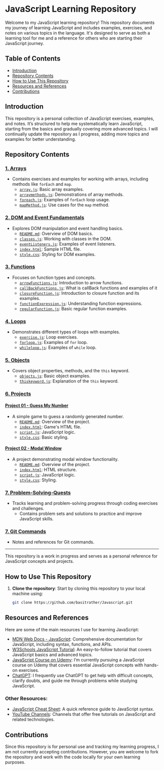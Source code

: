 # JavaScript Learning Repository

Welcome to my JavaScript learning repository! This repository documents my journey of learning JavaScript and includes examples, exercises, and notes on various topics in the language. It's designed to serve as both a learning tool for me and a reference for others who are starting their JavaScript journey.

## Table of Contents
- [Introduction](#introduction)
- [Repository Contents](#Repository-Contents)
- [How to Use This Repository](#how-to-use-this-repository)
- [Resources and References](#resources-and-references)
- [Contributions](#contributions)

## Introduction

This repository is a personal collection of JavaScript exercises, examples, and notes. It’s structured to help me systematically learn JavaScript, starting from the basics and gradually covering more advanced topics. I will continually update the repository as I progress, adding more topics and examples for better understanding.  

## Repository Contents  

### [1. Arrays](Arrays/)  
- Contains exercises and examples for working with arrays, including methods like `forEach` and `map`.  
    - [`array.js`](Arrays/array.js): Basic array examples.  
    - [`arraymethods.js`](Arrays/arraymethods.js): Demonstrations of array methods.  
    - [`foreach.js`](Arrays/foreach.js): Examples of `forEach` loop usage.  
    - [`mapMethod.js`](Arrays/mapMethod.js): Use cases for the `map` method.  

### [2. DOM and Event Fundamentals](DOM%20and%20EVENT%20fundamentals/DOM%20basics/)  
- Explores DOM manipulation and event handling basics.  
    - [`README.md`](DOM%20and%20EVENT%20fundamentals/DOM%20basics/README.md): Overview of DOM basics.  
    - [`classes.js`](DOM%20and%20EVENT%20fundamentals/DOM%20basics/classes.js): Working with classes in the DOM.  
    - [`eventListeners.js`](DOM%20and%20EVENT%20fundamentals/DOM%20basics/eventListeners.js): Examples of event listeners.  
    - [`index.html`](DOM%20and%20EVENT%20fundamentals/DOM%20basics/index.html): Sample HTML file.  
    - [`style.css`](DOM%20and%20EVENT%20fundamentals/DOM%20basics/style.css): Styling for DOM examples.  

### [3. Functions](Functions/)  
- Focuses on function types and concepts.  
    - [`arrowFunctions.js`](Functions/arrowFunctions.js): Introduction to arrow functions.  
    - [`callBackFunctions.js`](Functions/callBackFunctions.js): What is callBack functions and examples of it
    - [`closureFunction.js`](Functions/closureFunction.js): Introduction to closure function and its examples.  
    - [`functionExpression.js`](Functions/functionExpression.js): Understanding function expressions.  
    - [`regularFunction.js`](Functions/regularFunction.js): Basic regular function examples.   

### [4. Loops](loops/)  
- Demonstrates different types of loops with examples.  
    - [`exercise.js`](loops/exercise.js): Loop exercises.  
    - [`forloop.js`](loops/forloop.js): Examples of `for` loop.  
    - [`whileloop.js`](loops/whileloop.js): Examples of `while` loop.  

### [5. Objects](objects/)  
- Covers object properties, methods, and the `this` keyword.  
    - [`objects.js`](objects/objects.js): Basic object examples.  
    - [`thiskeyword.js`](objects/thiskeyword.js): Explanation of the `this` keyword.  

### [6. Projects](#Projects)  

#### [Project 01 - Guess My Number](PROJECT%2001%20-%20GuessMyNumber/)  
- A simple game to guess a randomly generated number.  
    - [`README.md`](PROJECT%2001%20-%20GuessMyNumber/README.md): Overview of the project.  
    - [`index.html`](PROJECT%2001%20-%20GuessMyNumber/index.html): Game's HTML file.  
    - [`script.js`](PROJECT%2001%20-%20GuessMyNumber/script.js): JavaScript logic.  
    - [`style.css`](PROJECT%2001%20-%20GuessMyNumber/style.css): Basic styling.  

#### [Project 02 - Modal Window](PROJECT%2002%20-%20modalWindow/)  
- A project demonstrating modal window functionality.  
    - [`README.md`](PROJECT%2002%20-%20modalWindow/README.md): Overview of the project.  
    - [`index.html`](PROJECT%2002%20-%20modalWindow/index.html): HTML structure.  
    - [`script.js`](PROJECT%2002%20-%20modalWindow/script.js): JavaScript logic.  
    - [`style.css`](PROJECT%2002%20-%20modalWindow/style.css): Styling.  

### [7. Problem-Solving-Quests](Problem-Solving-Quests/)  
- Tracks learning and problem-solving progress through coding exercises and challenges.  
    - Contains problem sets and solutions to practice and improve JavaScript skills.

### [7. Git Commands](GitCommands.md)  
- Notes and references for Git commands.  

---  

This repository is a work in progress and serves as a personal reference for JavaScript concepts and projects.  

## How to Use This Repository

1. **Clone the repository**: Start by cloning this repository to your local machine using:
   ```bash
   git clone https://github.com/basitrather/Javascript.git
   
## Resources and References

Here are some of the main resources I use for learning JavaScript:

- [MDN Web Docs - JavaScript](https://developer.mozilla.org/en-US/docs/Web/JavaScript): Comprehensive documentation for JavaScript, including syntax, functions, and APIs.
- [W3Schools JavaScript Tutorial](https://www.w3schools.com/js/): An easy-to-follow tutorial that covers JavaScript basics and advanced topics.
- [JavaScript Course on Udemy](https://www.udemy.com/share/101Wfe3@jraYoaWNbHZaRlbu9mpcx3zvE1SjmF8h9KCHTN1SPwSeVA1NBLXCw0X_kumVHaORZQ==/): I’m currently pursuing a JavaScript course on Udemy that covers essential JavaScript concepts with hands-on exercises.
- [ChatGPT](https://chat.openai.com/): I frequently use ChatGPT to get help with difficult concepts, clarify doubts, and guide me through problems while studying JavaScript.

### Other Resources:
- [JavaScript Cheat Sheet](https://www.codecademy.com/articles/cheat-sheet-javascript): A quick reference guide to JavaScript syntax.
- [YouTube Channels](https://www.youtube.com/c/TraversyMedia): Channels that offer free tutorials on JavaScript and related technologies.

## Contributions

Since this repository is for personal use and tracking my learning progress, I am not currently accepting contributions. However, you are welcome to fork the repository and work with the code locally for your own learning purposes.


